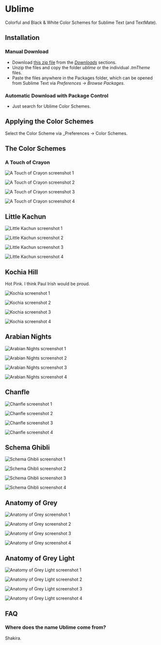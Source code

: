 # Ublime
Colorful and Black & White Color Schemes for Sublime Text (and TextMate).

## Installation

### Manual Download

- Download [this zip file](https://github.com/downloads/imagentleman/ublime/ublime2.zip) from the [_Downloads_](https://github.com/imagentleman/ublime/downloads) sections.
- Unzip the files and copy the folder _ublime_ or the individual _.tmTheme_ files.
- Paste the files anywhere in the Packages folder, which can be opened from Sublime Text via _Preferences -> Browse Packages_.

### Automatic Download with Package Control

- Just search for Ublime Color Schemes.

## Applying the Color Schemes
Select the Color Scheme via _Preferences -> Color Schemes.

## The Color Schemes

### A Touch of Crayon

![A Touch of Crayon screenshot 1](http://imagentleman.github.com/ublime/crayon1.png)

![A Touch of Crayon screenshot 2](http://imagentleman.github.com/ublime/crayon2.png)

![A Touch of Crayon screenshot 3](http://imagentleman.github.com/ublime/crayon3.png)

![A Touch of Crayon screenshot 4](http://imagentleman.github.com/ublime/crayon4.png)

## Little Kachun

![Little Kachun screenshot 1](http://imagentleman.github.com/ublime/kachun1.png)

![Little Kachun screenshot 2](http://imagentleman.github.com/ublime/kachun2.png)

![Little Kachun screenshot 3](http://imagentleman.github.com/ublime/kachun3.png)

![Little Kachun screenshot 4](http://imagentleman.github.com/ublime/kachun4.png)

## Kochia Hill

Hot Pink. I think Paul Irish would be proud.

![Kochia screenshot 1](http://imagentleman.github.com/ublime/kochia1.png)

![Kochia screenshot 2](http://imagentleman.github.com/ublime/kochia2.png)

![Kochia screenshot 3](http://imagentleman.github.com/ublime/kochia3.png)

![Kochia screenshot 4](http://imagentleman.github.com/ublime/kochia4.png)

## Arabian Nights

![Arabian Nights screenshot 1](http://imagentleman.github.com/ublime/arabian1.png)

![Arabian Nights screenshot 2](http://imagentleman.github.com/ublime/arabian2.png)

![Arabian Nights screenshot 3](http://imagentleman.github.com/ublime/arabian3.png)

![Arabian Nights screenshot 4](http://imagentleman.github.com/ublime/arabian4.png)

## Chanfle

![Chanfle screenshot 1](http://imagentleman.github.com/ublime/chanfle1.png)

![Chanfle screenshot 2](http://imagentleman.github.com/ublime/chanfle2.png)

![Chanfle screenshot 3](http://imagentleman.github.com/ublime/chanfle3.png)

![Chanfle screenshot 4](http://imagentleman.github.com/ublime/chanfle4.png)

## Schema Ghibli

![Schema Ghibli screenshot 1](http://imagentleman.github.com/ublime/ghibli1.png)

![Schema Ghibli screenshot 2](http://imagentleman.github.com/ublime/ghibli2.png)

![Schema Ghibli screenshot 3](http://imagentleman.github.com/ublime/ghibli3.png)

![Schema Ghibli screenshot 4](http://imagentleman.github.com/ublime/ghibli4.png)

## Anatomy of Grey

![Anatomy of Grey screenshot 1](http://imagentleman.github.com/ublime/black1.png)

![Anatomy of Grey screenshot 2](http://imagentleman.github.com/ublime/black2.png)

![Anatomy of Grey screenshot 3](http://imagentleman.github.com/ublime/black3.png)

![Anatomy of Grey screenshot 4](http://imagentleman.github.com/ublime/black4.png)

## Anatomy of Grey Light

![Anatomy of Grey Light screenshot 1](http://imagentleman.github.com/ublime/white1.png)

![Anatomy of Grey Light screenshot 2](http://imagentleman.github.com/ublime/white2.png)

![Anatomy of Grey Light screenshot 3](http://imagentleman.github.com/ublime/white3.png)

![Anatomy of Grey Light screenshot 4](http://imagentleman.github.com/ublime/white4.png)

## FAQ

### Where does the name Ublime come from?

Shakira.